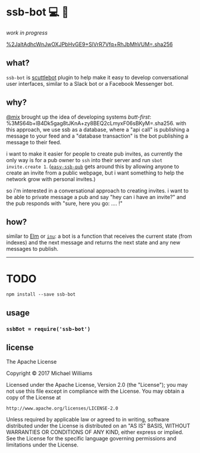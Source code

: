 # ssb-bot :computer: :speech_balloon:

_work in progress_

[%2JaltAdhcWnJwOXJPbHvGE9+SlVrR7Vfq+RhJbMhVUM=.sha256](https://viewer.scuttlebot.io/%252JaltAdhcWnJwOXJPbHvGE9%2BSlVrR7Vfq%2BRhJbMhVUM%3D.sha256)

## what?

`ssb-bot` is [scuttlebot](https://github.com/ssbc/scuttlebot) plugin to help make it easy to develop conversational user interfaces, similar to a Slack bot or a Facebook Messenger bot.

## why?

[@mix](@ye+QM09iPcDJD6YvQYjoQc7sLF/IFhmNbEqgdzQo3lQ=.ed25519) brought up the idea of developing systems _butt-first_: %3MS64b+lB4Dk5gag8tJKnA+zy8BEQ2cLmyxF06sBKyM=.sha256. with this approach, we use ssb as a database, where a "api call" is publishing a message to your feed and a "database transaction" is the bot publishing a message to their feed.

i want to make it easier for people to create pub invites, as currently the only way is for a pub owner to `ssh` into their server and run `sbot invite.create 1`. ([`easy-ssb-pub`](https://github.com/staltz/easy-ssb-pub) gets around this by allowing anyone to create an invite from a public webpage, but i want something to help the network grow with personal invites.)

so i'm interested in a conversational approach to creating invites. i want to be able to private message a pub and say "hey can i have an invite?" and the pub responds with "sure, here you go: .... !"

## how?

similar to [Elm](https://guide.elm-lang.org/) or [`inu`](https://github.com/ahdinosaur/inu): a bot is a function that receives the current state (from indexes) and the next message and returns the next state and any new messages to publish.

---

# TODO

```shell
npm install --save ssb-bot
```

## usage

### `ssbBot = require('ssb-bot')`


## license

The Apache License

Copyright &copy; 2017 Michael Williams

Licensed under the Apache License, Version 2.0 (the "License");
you may not use this file except in compliance with the License.
You may obtain a copy of the License at

    http://www.apache.org/licenses/LICENSE-2.0

Unless required by applicable law or agreed to in writing, software
distributed under the License is distributed on an "AS IS" BASIS,
WITHOUT WARRANTIES OR CONDITIONS OF ANY KIND, either express or implied.
See the License for the specific language governing permissions and
limitations under the License.
